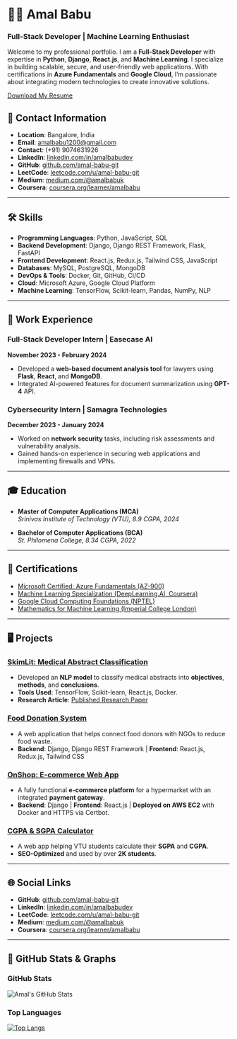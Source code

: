 # 👨‍💻 Amal Babu  
### Full-Stack Developer | Machine Learning Enthusiast 


Welcome to my professional portfolio. I am a **Full-Stack Developer** with expertise in **Python**, **Django**, **React.js**, and **Machine Learning**. I specialize in building scalable, secure, and user-friendly web applications. With certifications in **Azure Fundamentals** and **Google Cloud**, I’m passionate about integrating modern technologies to create innovative solutions.

[Download My Resume](./amal_babu_web.pdf)

## 📍 Contact Information

- **Location**: Bangalore, India
- **Email**: [amalbabu1200@gmail.com](mailto:amalbabu1200@gmail.com)
- **Contact**: (+91) 9074631926
- **LinkedIn**: <a href="https://www.linkedin.com/in/amalbabudev" target="_blank">linkedin.com/in/amalbabudev</a>
- **GitHub**: <a href="https://github.com/amal-babu-git" target="_blank">github.com/amal-babu-git</a>
- **LeetCode**: <a href="https://leetcode.com/u/amal-babu-git" target="_blank">leetcode.com/u/amal-babu-git</a>
- **Medium**: <a href="https://medium.com/@amalbabuk" target="_blank">medium.com/@amalbabuk</a>
- **Coursera**: <a href="https://www.coursera.org/learner/amalbabu" target="_blank">coursera.org/learner/amalbabu</a>

---



## 🛠️ Skills

- **Programming Languages**: Python, JavaScript, SQL
- **Backend Development**: Django, Django REST Framework, Flask, FastAPI
- **Frontend Development**: React.js, Redux.js, Tailwind CSS, JavaScript
- **Databases**: MySQL, PostgreSQL, MongoDB
- **DevOps & Tools**: Docker, Git, GitHub, CI/CD
- **Cloud**: Microsoft Azure, Google Cloud Platform
- **Machine Learning**: TensorFlow, Scikit-learn, Pandas, NumPy, NLP

---

## 💼 Work Experience

### Full-Stack Developer Intern | Easecase AI  
**November 2023 - February 2024**  
- Developed a **web-based document analysis tool** for lawyers using **Flask**, **React**, and **MongoDB**.  
- Integrated AI-powered features for document summarization using **GPT-4** API.

### Cybersecurity Intern | Samagra Technologies  
**December 2023 - January 2024**  
- Worked on **network security** tasks, including risk assessments and vulnerability analysis.  
- Gained hands-on experience in securing web applications and implementing firewalls and VPNs.

---

## 🎓 Education

- **Master of Computer Applications (MCA)**  
  *Srinivas Institute of Technology (VTU), 8.9 CGPA, 2024*
  
- **Bachelor of Computer Applications (BCA)**  
  *St. Philomena College, 8.34 CGPA, 2022*

---

## 🌟 Certifications

- [Microsoft Certified: Azure Fundamentals (AZ-900)](https://www.credly.com/badges/e6115f54-1354-4f71-a0a7-07615762b6fd/linked_in_profile)
- [Machine Learning Specialization (DeepLearning.AI, Coursera)](https://www.coursera.org/account/accomplishments/specialization/HYGYCXYPBVND?utm_source=link&utm_medium=certificate&utm_content=cert_image&utm_campaign=sharing_cta&utm_product=s12n)
- [Google Cloud Computing Foundations (NPTEL)](https://archive.nptel.ac.in/content/noc/NOC23/SEM2/Ecertificates/106/noc23-cs90/Course/NPTEL23CS90S84140058020285070.pdf)
- [Mathematics for Machine Learning (Imperial College London)](https://www.coursera.org/account/accomplishments/specialization/23Q6S6A6VZRL)

---

## 🖥️ Projects

### [SkimLit: Medical Abstract Classification](https://github.com/amal-babu-git)  
- Developed an **NLP model** to classify medical abstracts into **objectives**, **methods**, and **conclusions**.  
- **Tools Used**: TensorFlow, Scikit-learn, React.js, Docker.  
- **Research Article**: [Published Research Paper](https://www.ijrar.org/papers/IJRAR1DUP049.pdf)

### [Food Donation System](https://github.com/amal-babu-git/food-donation-system)  
- A web application that helps connect food donors with NGOs to reduce food waste.  
- **Backend**: Django, Django REST Framework | **Frontend**: React.js, Redux.js, Tailwind CSS

### [OnShop: E-commerce Web App](https://onshopweb.web.app/)  
- A fully functional **e-commerce platform** for a hypermarket with an integrated **payment gateway**.  
- **Backend**: Django | **Frontend**: React.js | **Deployed on AWS EC2** with Docker and HTTPS via Certbot.

### [CGPA & SGPA Calculator](https://cgpa-sgpa.web.app/)  
- A web app helping VTU students calculate their **SGPA** and **CGPA**.  
- **SEO-Optimized** and used by over **2K students**.

---

## 🌐 Social Links

- **GitHub**: <a href="https://github.com/amal-babu-git" target="_blank">github.com/amal-babu-git</a>  
- **LinkedIn**: <a href="https://www.linkedin.com/in/amalbabudev" target="_blank">linkedin.com/in/amalbabudev</a>  
- **LeetCode**: <a href="https://leetcode.com/u/amal-babu-git" target="_blank">leetcode.com/u/amal-babu-git</a>  
- **Medium**: <a href="https://medium.com/@amalbabuk" target="_blank">medium.com/@amalbabuk</a>  
- **Coursera**: <a href="https://www.coursera.org/learner/amalbabu" target="_blank">coursera.org/learner/amalbabu</a>

---
## 🚀 GitHub Stats & Graphs

### GitHub Stats

![Amal's GitHub Stats](https://github-readme-stats.vercel.app/api?username=amal-babu-git&show_icons=true&count_private=true&hide=prs)

### Top Languages

[![Top Langs](https://github-readme-stats.vercel.app/api/top-langs/?username=amal-babu-git&langs_count=8&layout=compact)](https://github.com/amal-babu-git)

<!-- ### Streak Stats

![GitHub Streak](https://github-readme-streak-stats.herokuapp.com/?user=amal-babu-git) -->
